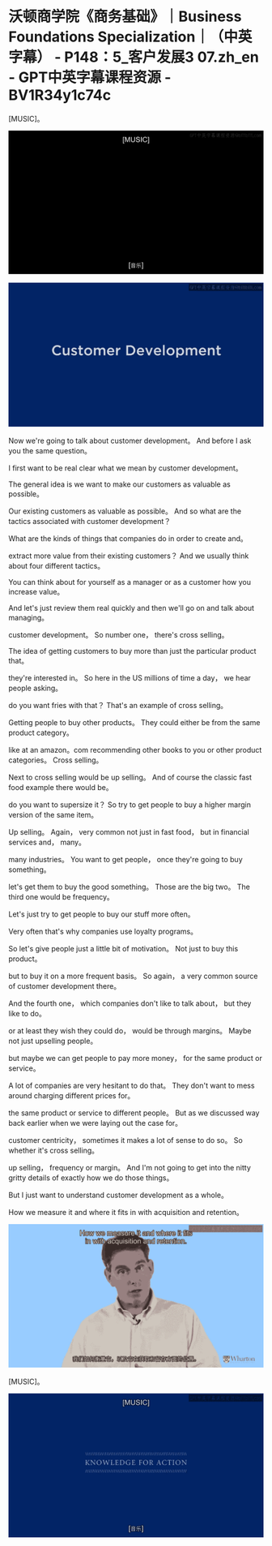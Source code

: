 # 沃顿商学院《商务基础》｜Business Foundations Specialization｜（中英字幕） - P148：5_客户发展3 07.zh_en - GPT中英字幕课程资源 - BV1R34y1c74c

[MUSIC]。

![](img/c49d3fa9941992d70ab80bfe327d4c6f_1.png)

![](img/c49d3fa9941992d70ab80bfe327d4c6f_2.png)

Now we're going to talk about customer development。 And before I ask you the same question。

I first want to be real clear what we mean by customer development。

The general idea is we want to make our customers as valuable as possible。

Our existing customers as valuable as possible。 And so what are the tactics associated with customer development？

What are the kinds of things that companies do in order to create and。

extract more value from their existing customers？ And we usually think about four different tactics。

You can think about for yourself as a manager or as a customer how you increase value。

And let's just review them real quickly and then we'll go on and talk about managing。

customer development。 So number one， there's cross selling。

The idea of getting customers to buy more than just the particular product that。

they're interested in。 So here in the US millions of time a day， we hear people asking。

do you want fries with that？ That's an example of cross selling。

Getting people to buy other products。 They could either be from the same product category。

like at an amazon。com recommending other books to you or other product categories。 Cross selling。

Next to cross selling would be up selling。 And of course the classic fast food example there would be。

do you want to supersize it？ So try to get people to buy a higher margin version of the same item。

Up selling。 Again， very common not just in fast food， but in financial services and， many。

many industries。 You want to get people， once they're going to buy something。

let's get them to buy the good something。 Those are the big two。 The third one would be frequency。

Let's just try to get people to buy our stuff more often。

Very often that's why companies use loyalty programs。

So let's give people just a little bit of motivation。 Not just to buy this product。

but to buy it on a more frequent basis。 So again， a very common source of customer development there。

And the fourth one， which companies don't like to talk about， but they like to do。

or at least they wish they could do， would be through margins。 Maybe not just upselling people。

but maybe we can get people to pay more money， for the same product or service。

A lot of companies are very hesitant to do that。 They don't want to mess around charging different prices for。

the same product or service to different people。 But as we discussed way back earlier when we were laying out the case for。

customer centricity， sometimes it makes a lot of sense to do so。 So whether it's cross selling。

up selling， frequency or margin。 And I'm not going to get into the nitty gritty details of exactly how we do those things。

But I just want to understand customer development as a whole。

How we measure it and where it fits in with acquisition and retention。

![](img/c49d3fa9941992d70ab80bfe327d4c6f_4.png)

[MUSIC]。

![](img/c49d3fa9941992d70ab80bfe327d4c6f_6.png)
